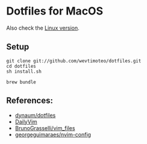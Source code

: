 # Dotfiles for MacOS

Also check the [Linux version](https://github.com/wevtimoteo/dotfiles/tree/linux).

## Setup

```
git clone git://github.com/wevtimoteo/dotfiles.git
cd dotfiles
sh install.sh

brew bundle
```

## References:

- [dynaum/dotfiles](https://github.com/dynaum/dotfiles)
- [DailyVim](http://dailyvim.tumblr.com)
- [BrunoGrasselli/vim_files](https://github.com/BrunoGrasselli/vim_files)
- [georgeguimaraes/nvim-config](https://github.com/georgeguimaraes/nvim-config)
